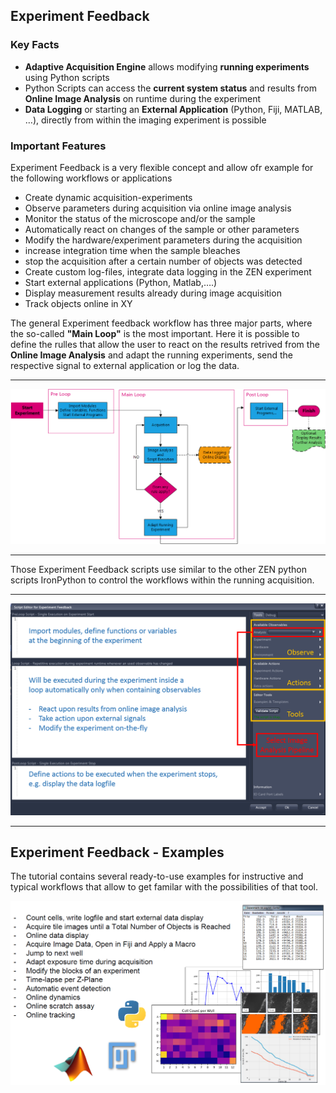 ## Experiment Feedback

### Key Facts

*    **Adaptive Acquisition Engine** allows modifying **running experiments** using Python scripts
*    Python Scripts can access the **current system status** and results from **Online Image Analysis** on runtime during the experiment
*    **Data Logging** or starting an **External Application** (Python, Fiji, MATLAB, …), directly from within the imaging experiment is possible

### Important Features

Experiment Feedback is a very flexible concept and allow ofr example for the following workflows or applications

* Create dynamic acquisition-experiments 
* Observe parameters during acquisition via online image analysis
* Monitor the status of the microscope and/or the sample 
* Automatically react on changes of the sample or other parameters
* Modify the hardware/experiment parameters during the acquisition
* increase integration time when the sample bleaches
* stop the acquisition after a certain number of objects was detected
* Create custom log-files, integrate data logging in the ZEN experiment 
* Start external applications (Python, Matlab,….)
* Display measurement results already during image acquisition
* Track objects online in XY

The general Experiment feedback workflow has three major parts, where the so-called **"Main Loop"** is the most important. Here it is possible to define the rulles that allow the user to react on the results retrived from the **Online Image Analysis** and adapt the running experiments, send the respective signal to external application or log the data.

***

![Screenshot of GUI](/images/ExpFeedback_Workflow.png)

***

Those Experiment Feedback scripts use similar to the other ZEN python scripts IronPython to control the workflows within the running acquisition.

***

![Screenshot of GUI](/images/ExpFeedback_Script_Editor.png)

***

## Experiment Feedback - Examples

The tutorial contains several ready-to-use examples for instructive and typical workflows that allow to get familar with the possibilities of that tool.

![Screenshot of GUI](/images/ExpFeedback_Examples.png)


